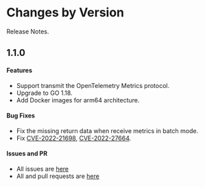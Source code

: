 Changes by Version
==================
Release Notes.

1.1.0
------------------
#### Features
* Support transmit the OpenTelemetry Metrics protocol.
* Upgrade to GO 1.18.
* Add Docker images for arm64 architecture.

#### Bug Fixes
* Fix the missing return data when receive metrics in batch mode.
* Fix [CVE-2022-21698](https://avd.aquasec.com/nvd/cve-2022-21698), [CVE-2022-27664](https://avd.aquasec.com/nvd/cve-2022-27664).

#### Issues and PR
- All issues are [here](https://github.com/apache/skywalking/milestone/143?closed=1)
- All and pull requests are [here](https://github.com/apache/skywalking-satellite/pulls?q=is%3Apr+milestone%3A1.1.0+is%3Aclosed)
